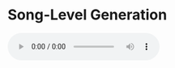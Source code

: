 # Song-Level Generation
<!-- 在 Markdown 文件中插入音频 -->
<audio controls>
  <source src="https://drive.google.com/uc?id=1y5k7qAYgahCGeA5LKqTnLqPNSAIrkjbE&export=download" type="audio/mpeg">
  Your browser does not support the audio element.
</audio>
